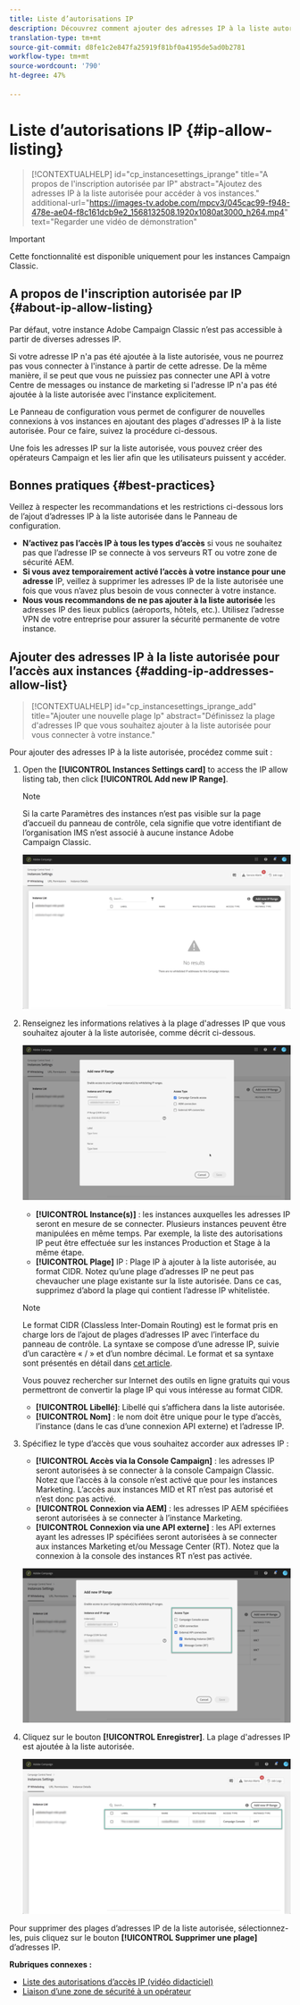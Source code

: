 ```yaml
---
title: Liste d’autorisations IP
description: Découvrez comment ajouter des adresses IP à la liste autorisée dans le Panneau de configuration, par exemple l'accès
translation-type: tm+mt
source-git-commit: d8fe1c2e847fa25919f81bf0a4195de5ad0b2781
workflow-type: tm+mt
source-wordcount: '790'
ht-degree: 47%

---
```



# Liste d’autorisations IP {#ip-allow-listing}

>[!CONTEXTUALHELP]
>id="cp_instancesettings_iprange"
>title="A propos de l&#39;inscription autorisée par IP"
>abstract="Ajoutez des adresses IP à la liste autorisée pour accéder à vos instances."
>additional-url="https://images-tv.adobe.com/mpcv3/045cac99-f948-478e-ae04-f8c161dcb9e2_1568132508.1920x1080at3000_h264.mp4" text="Regarder une vidéo de démonstration"

>[!IMPORTANT]
>
>Cette fonctionnalité est disponible uniquement pour les instances Campaign Classic.

## A propos de l&#39;inscription autorisée par IP {#about-ip-allow-listing}

Par défaut, votre instance Adobe Campaign Classic n’est pas accessible à partir de diverses adresses IP.

Si votre adresse IP n&#39;a pas été ajoutée à la liste autorisée, vous ne pourrez pas vous connecter à l&#39;instance à partir de cette adresse. De la même manière, il se peut que vous ne puissiez pas connecter une API à votre Centre de messages ou instance de marketing si l&#39;adresse IP n&#39;a pas été ajoutée à la liste autorisée avec l&#39;instance explicitement.

Le Panneau de configuration vous permet de configurer de nouvelles connexions à vos instances en ajoutant des plages d&#39;adresses IP à la liste autorisée. Pour ce faire, suivez la procédure ci-dessous.

Une fois les adresses IP sur la liste autorisée, vous pouvez créer des opérateurs Campaign et les lier afin que les utilisateurs puissent y accéder.

## Bonnes pratiques {#best-practices}

Veillez à respecter les recommandations et les restrictions ci-dessous lors de l’ajout d’adresses IP à la liste autorisée dans le Panneau de configuration.

* **N’activez pas l’accès IP à tous les types d’accès** si vous ne souhaitez pas que l’adresse IP se connecte à vos serveurs RT ou votre zone de sécurité AEM.
* **Si vous avez temporairement activé l’accès à votre instance pour une adresse** IP, veillez à supprimer les adresses IP de la liste autorisée une fois que vous n’avez plus besoin de vous connecter à votre instance.
* **Nous vous recommandons de ne pas ajouter à la liste autorisée** les adresses IP des lieux publics (aéroports, hôtels, etc.). Utilisez l’adresse VPN de votre entreprise pour assurer la sécurité permanente de votre instance.

## Ajouter des adresses IP à la liste autorisée pour l’accès aux instances {#adding-ip-addresses-allow-list}

>[!CONTEXTUALHELP]
>id="cp_instancesettings_iprange_add"
>title="Ajouter une nouvelle plage Ip"
>abstract="Définissez la plage d&#39;adresses IP que vous souhaitez ajouter à la liste autorisée pour vous connecter à votre instance."

Pour ajouter des adresses IP à la liste autorisée, procédez comme suit :

1. Open the **[!UICONTROL Instances Settings card]** to access the IP allow listing tab, then click **[!UICONTROL Add new IP Range]**.

   >[!NOTE]
   >
   >Si la carte Paramètres des instances n’est pas visible sur la page d’accueil du panneau de contrôle, cela signifie que votre identifiant de l’organisation IMS n’est associé à aucune instance Adobe Campaign Classic.

   ![](assets/ip_whitelist_list1.png)

1. Renseignez les informations relatives à la plage d&#39;adresses IP que vous souhaitez ajouter à la liste autorisée, comme décrit ci-dessous.

   ![](assets/ip_whitelist_add1.png)

   * **[!UICONTROL Instance(s)]** : les instances auxquelles les adresses IP seront en mesure de se connecter. Plusieurs instances peuvent être manipulées en même temps. Par exemple, la liste des autorisations IP peut être effectuée sur les instances Production et Stage à la même étape.
   * **[!UICONTROL Plage]** IP : Plage IP à ajouter à la liste autorisée, au format CIDR. Notez qu’une plage d’adresses IP ne peut pas chevaucher une plage existante sur la liste autorisée. Dans ce cas, supprimez d’abord la plage qui contient l’adresse IP whitelistée.

   >[!NOTE]
   >
   >Le format CIDR (Classless Inter-Domain Routing) est le format pris en charge lors de l’ajout de plages d’adresses IP avec l’interface du panneau de contrôle. La syntaxe se compose d’une adresse IP, suivie d’un caractère « / » et d’un nombre décimal. Le format et sa syntaxe sont présentés en détail dans [cet article](https://whatismyipaddress.com/cidr).
   >
   >Vous pouvez rechercher sur Internet des outils en ligne gratuits qui vous permettront de convertir la plage IP qui vous intéresse au format CIDR.

   * **[!UICONTROL Libellé]**: Libellé qui s’affichera dans la liste autorisée.
   * **[!UICONTROL Nom]** : le nom doit être unique pour le type d’accès, l’instance (dans le cas d’une connexion API externe) et l’adresse IP.


1. Spécifiez le type d’accès que vous souhaitez accorder aux adresses IP :

   * **[!UICONTROL Accès via la Console Campaign]** : les adresses IP seront autorisées à se connecter à la console Campaign Classic. Notez que l’accès à la console n’est activé que pour les instances Marketing. L’accès aux instances MID et RT n’est pas autorisé et n’est donc pas activé.
   * **[!UICONTROL Connexion via AEM]** : les adresses IP AEM spécifiées seront autorisées à se connecter à l’instance Marketing.
   * **[!UICONTROL Connexion via une API externe]** : les API externes ayant les adresses IP spécifiées seront autorisées à se connecter aux instances Marketing et/ou Message Center (RT). Notez que la connexion à la console des instances RT n’est pas activée.

   ![](assets/ip_whitelist_acesstype.png)

1. Cliquez sur le bouton **[!UICONTROL Enregistrer]**. La plage d&#39;adresses IP est ajoutée à la liste autorisée.

   ![](assets/ip_whitelist_added.png)

Pour supprimer des plages d’adresses IP de la liste autorisée, sélectionnez-les, puis cliquez sur le bouton **[!UICONTROL Supprimer une plage]** d’adresses IP.

**Rubriques connexes :**
* [Liste des autorisations d’accès IP (vidéo didacticiel)](https://docs.adobe.com/content/help/en/campaign-learn/campaign-classic-tutorials/administrating/control-panel-acc/ip-allow-listing.html)
* [Liaison d’une zone de sécurité à un opérateur](https://docs.campaign.adobe.com/doc/AC/en/INS_Additional_configurations_Configuring_Campaign_server.html#Linking_a_security_zone_to_an_operator)
